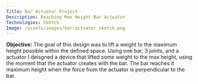 ```yaml
---
Title: Bar Actuator Project
Description: Reaching Max Height Bar Actuator 
Technologies: Sketch 
Image: /assets/images/bar:actuator_sketch.png
---
```


**Objective:** The goal of this design was to lift a weight to the maximum height possible within the defined space. Using one bar, 3 joints, and a actuator I deisgned a device that lifted some weight to the max height, using the moment that the actuator creates with the bar. The bar reaches it maximum height when the force from the actuator is perpendicular to the bar. 
